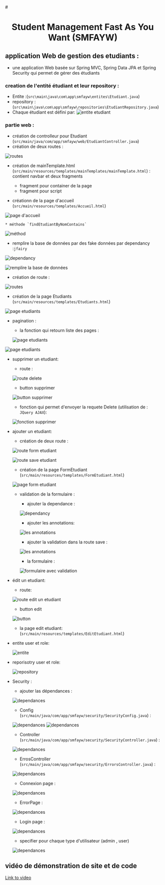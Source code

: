 #<h1 align="center">Student Management Fast As You Want (SMFAYW)</u>

## application Web de gestion des etudiants :
   * une application Web basée sur Spring MVC, Spring Data JPA et Spring Security qui permet de gérer des étudiants
   

###   creation de l'entité étudiant et leur repository :
   * Entite :(`src\main\java\com\app\smfayw\entites\Etudiant.java`)
   * repository : (`src\main\java\com\app\smfayw\repositories\EtudiantRepository.java`)
   * Chaque étudiant est défini par:
   ![entite etudiant](rapportImg/img1.png)



### partie web :

   * création de controlleur pour Etudiant (`src/main/java/com/app/smfayw/web/EtudiantController.java`)
   * création de deux routes :
   
   ![routes](rapportImg/img2.png)

   * création de mainTemplate.html (`src/main/resources/templates/mainTemplates/mainTemplate.html`) : contient navbar et deux fragments
     * fragment pour container de la page
     * fragment pour script
     
   * créationn de la page d'accueil (`src/main/resources/templates/Accueil.html`)
   
   ![page d'accueil](rapportImg/img3.png)
   
    * méthode `findEtudiantByNomContains`
   
   ![méthod](rapportImg/img4.png)

   * remplire la base de données par des fake données par dependancy :`jfairy`

   ![dependancy](rapportImg/img8.png)
   
   ![remplire la base de données](rapportImg/img7.png)

   * création de route :
   
   ![routes](rapportImg/img5.png)


   * création de la page Etudiants (`src/main/resources/templates/Etudiants.html`)

   ![page etudiants](rapportImg/img6.png)


   * pagination :
     * la fonction qui retourn liste des pages :
     
      ![page etudiants](rapportImg/img10.png)
   
   ![page etudiants](rapportImg/img9.png)


   * supprimer un etudiant:
     * route :

     ![route delete](rapportImg/img11.png)    
      
     * button supprimer
       
     ![button supprimer](rapportImg/img12.png)
     
     * fonction qui permet d'envoyer la requete Delete (utilisation de : ` JQuery AJAX`):

     ![fonction supprimer](rapportImg/img13.png)


   * ajouter un etudiant:
     * création de deux route :      
     
     ![route form etudiant ](rapportImg/img14.png)    

     ![route save etudiant](rapportImg/img15.png)    
     
     * création de la page FormEtudiant (`src/main/resources/templates/FormEtudiant.html`)

     ![page form etudiant](rapportImg/img16.png)    

     * validation de la formulaire :
       * ajouter la dependance : 

       ![dependancy](rapportImg/img17.png)
     
       * ajouter les annotations:

       ![les annotations](rapportImg/img18.png)

       * ajouter la validation dans la route save :

       ![les annotations](rapportImg/img19.png)

       * la formulaire :

       ![formulaire avec validation](rapportImg/img20.png)
        

   * édit un etudiant:
     * route:
     
     ![route edit un etudiant ](rapportImg/img21.png)    

     * button edit 

     ![button ](rapportImg/img22.png)

     * la page edit etudiant:(`src/main/resources/templates/EditEtudiant.html`)



   * entite user et role: 

     ![entite ](rapportImg/img24.png)

   * reporisotry user et role:

     ![repository ](rapportImg/img25.png)

   * Security :
     * ajouter las dépendances :
     
     ![dependances ](rapportImg/img23.png)

     * Config (`src/main/java/com/app/smfayw/security/SecurityConfig.java`) :

     ![dependances ](rapportImg/img26.png)
     ![dependances ](rapportImg/img27.png)
   
     * Controller (`src/main/java/com/app/smfayw/security/SecurityController.java`) :

     ![dependances ](rapportImg/img28.png)

     * ErrosController (`src/main/java/com/app/smfayw/security/ErrorsController.java`) :

     ![dependances ](rapportImg/img29.png)
   
     * Connexion page :

     ![dependances ](rapportImg/img23.png)

     * ErrorPage :

     ![dependances ](rapportImg/img30.png)
     
     * Login page :

     ![dependances ](rapportImg/img31.png)
   
     * specifier pour chaque type d'utilisateur (admin , user)

     ![dependances ](rapportImg/img32.png)

## vidéo de démonstration de site et de code
[Link to video](https://drive.google.com/drive/folders/1DqmJpYdjwG7yff0VCYBWOzuDplLZ1TCT?usp=sharing)
